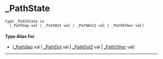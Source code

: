 # _PathState

```pony
type _PathState is
  (_PathSep val | _PathDot val | _PathDot2 val | _PathOther val)
```

#### Type Alias For

* ([_PathSep](files-_PathSep) val | [_PathDot](files-_PathDot) val | [_PathDot2](files-_PathDot2) val | [_PathOther](files-_PathOther) val)

---

